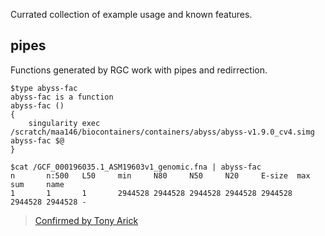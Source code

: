 Currated collection of example usage and known features.

## pipes

Functions generated by RGC work with pipes and redirrection.

```
$type abyss-fac
abyss-fac is a function
abyss-fac ()
{
    singularity exec /scratch/maa146/biocontainers/containers/abyss/abyss-v1.9.0_cv4.simg abyss-fac $@
}

$cat /GCF_000196035.1_ASM19603v1_genomic.fna | abyss-fac
n       n:500   L50     min     N80     N50     N20     E-size  max     sum     name
1       1       1       2944528 2944528 2944528 2944528 2944528 2944528 2944528 -
```

> [Confirmed by Tony Arick](https://github.com/TACC/rgc/issues/14#issuecomment-530911470)

